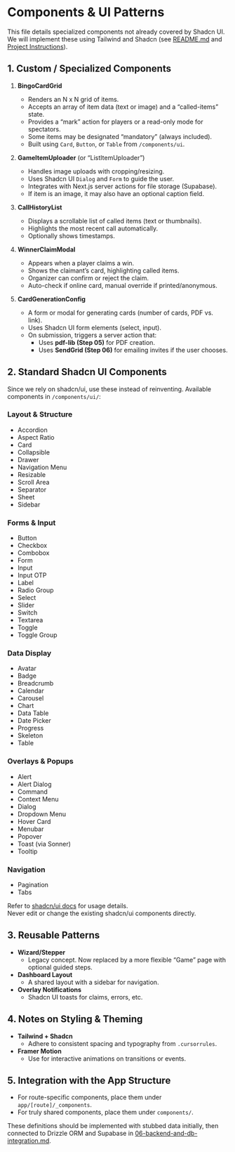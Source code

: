# Components & UI Patterns

This file details specialized components not already covered by Shadcn UI. We will implement these using Tailwind and Shadcn (see [README.md](../README.md#tech-stack) and [Project Instructions](../.cursorrules)).

## 1. Custom / Specialized Components

1. **BingoCardGrid**
   - Renders an N x N grid of items.
   - Accepts an array of item data (text or image) and a “called-items” state.
   - Provides a “mark” action for players or a read-only mode for spectators.
   - Some items may be designated “mandatory” (always included).
   - Built using `Card`, `Button`, or `Table` from `/components/ui`.

2. **GameItemUploader** (or “ListItemUploader”)
   - Handles image uploads with cropping/resizing.
   - Uses Shadcn UI `Dialog` and `Form` to guide the user.
   - Integrates with Next.js server actions for file storage (Supabase).
   - If item is an image, it may also have an optional caption field.

3. **CallHistoryList**
   - Displays a scrollable list of called items (text or thumbnails).
   - Highlights the most recent call automatically.
   - Optionally shows timestamps.

4. **WinnerClaimModal**
   - Appears when a player claims a win.
   - Shows the claimant’s card, highlighting called items.
   - Organizer can confirm or reject the claim.
   - Auto-check if online card, manual override if printed/anonymous.

5. **CardGenerationConfig**
   - A form or modal for generating cards (number of cards, PDF vs. link).
   - Uses Shadcn UI form elements (select, input).
   - On submission, triggers a server action that:
     - Uses **pdf-lib (Step 05)** for PDF creation.
     - Uses **SendGrid (Step 06)** for emailing invites if the user chooses.

## 2. Standard Shadcn UI Components

Since we rely on shadcn/ui, use these instead of reinventing. Available components in `/components/ui/`:

### Layout & Structure
- Accordion
- Aspect Ratio
- Card
- Collapsible
- Drawer
- Navigation Menu
- Resizable
- Scroll Area
- Separator
- Sheet
- Sidebar

### Forms & Input
- Button
- Checkbox
- Combobox
- Form
- Input
- Input OTP
- Label
- Radio Group
- Select
- Slider
- Switch
- Textarea
- Toggle
- Toggle Group

### Data Display
- Avatar
- Badge
- Breadcrumb
- Calendar
- Carousel
- Chart
- Data Table
- Date Picker
- Progress
- Skeleton
- Table

### Overlays & Popups
- Alert
- Alert Dialog
- Command
- Context Menu
- Dialog
- Dropdown Menu
- Hover Card
- Menubar
- Popover
- Toast (via Sonner)
- Tooltip

### Navigation
- Pagination
- Tabs

Refer to [shadcn/ui docs](https://ui.shadcn.com/docs) for usage details.  
Never edit or change the existing shadcn/ui components directly.

## 3. Reusable Patterns
- **Wizard/Stepper**  
  - Legacy concept. Now replaced by a more flexible “Game” page with optional guided steps.
- **Dashboard Layout**  
  - A shared layout with a sidebar for navigation.
- **Overlay Notifications**  
  - Shadcn UI toasts for claims, errors, etc.

## 4. Notes on Styling & Theming
- **Tailwind + Shadcn**  
  - Adhere to consistent spacing and typography from `.cursorrules`.
- **Framer Motion**  
  - Use for interactive animations on transitions or events.

## 5. Integration with the App Structure
- For route-specific components, place them under `app/[route]/_components`.
- For truly shared components, place them under `components/`.

These definitions should be implemented with stubbed data initially, then connected to Drizzle ORM and Supabase in [06-backend-and-db-integration.md](./plan/06-backend-and-db-integration.md).
